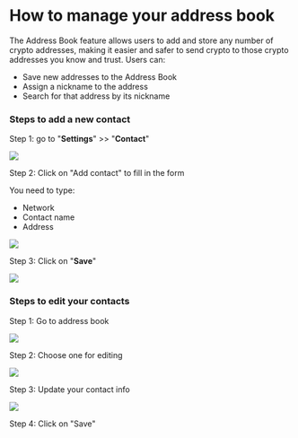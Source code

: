 # How to manage your address book

The Address Book feature allows users to add and store any number of crypto addresses, making it easier and safer to send crypto to those crypto addresses you know and trust. Users can:

* Save new addresses to the Address Book
* Assign a nickname to the address
* Search for that address by its nickname

### Steps to add a new contact

Step 1: go to "**Settings**" >> "**Contact**"

![](<../../../.gitbook/assets/3-1 contact list.png>)

Step 2: Click on "Add contact" to fill in the form

You need to type:

* Network
* Contact name
* Address

![](<../../../.gitbook/assets/3-2 add contact.png>)

Step 3: Click on "**Save**"

![](<../../../.gitbook/assets/3-4 save.png>)

### Steps to edit your contacts

Step 1: Go to address book

![](<../../../.gitbook/assets/3-6 contact hover.png>)

Step 2: Choose one for editing

![](<../../../.gitbook/assets/3-7 contact detail.png>)

Step 3: Update your contact info

![](<../../../.gitbook/assets/3-8 edit contact.png>)

Step 4: Click on "Save"
